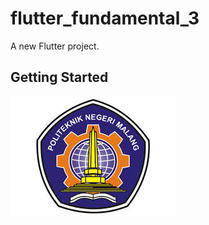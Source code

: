 # flutter_fundamental_3

A new Flutter project.

## Getting Started

![Screenshoot hello_world](images/logo_polinema1.png)
